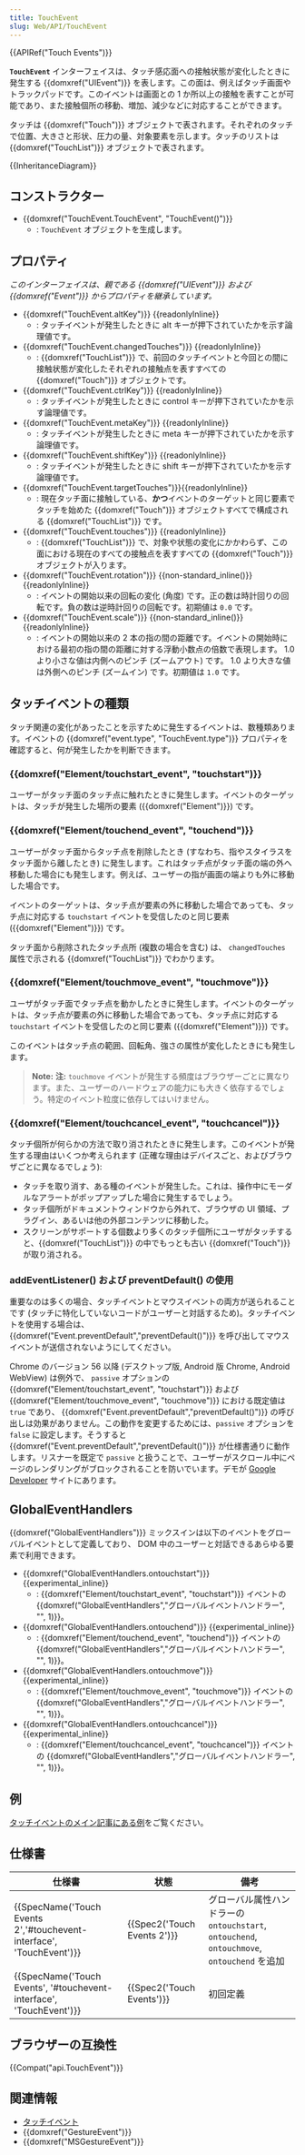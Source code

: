 ```yaml
---
title: TouchEvent
slug: Web/API/TouchEvent
---
```

{{APIRef("Touch Events")}}

**`TouchEvent`** インターフェイスは、タッチ感応面への接触状態が変化したときに発生する {{domxref("UIEvent")}} を表します。この面は、例えばタッチ画面やトラックパッドです。このイベントは画面との 1 か所以上の接触を表すことが可能であり、また接触個所の移動、増加、減少などに対応することができます。

タッチは {{domxref("Touch")}} オブジェクトで表されます。それぞれのタッチで位置、大きさと形状、圧力の量、対象要素を示します。タッチのリストは {{domxref("TouchList")}} オブジェクトで表されます。

{{InheritanceDiagram}}

## コンストラクター

- {{domxref("TouchEvent.TouchEvent", "TouchEvent()")}}
  - : `TouchEvent` オブジェクトを生成します。

## プロパティ

_このインターフェイスは、親である {{domxref("UIEvent")}} および {{domxref("Event")}} からプロパティを継承しています。_

- {{domxref("TouchEvent.altKey")}} {{readonlyInline}}
  - : タッチイベントが発生したときに alt キーが押下されていたかを示す論理値です。
- {{domxref("TouchEvent.changedTouches")}} {{readonlyInline}}
  - : {{domxref("TouchList")}} で、前回のタッチイベントと今回との間に接触状態が変化したそれぞれの接触点を表すすべての {{domxref("Touch")}} オブジェクトです。
- {{domxref("TouchEvent.ctrlKey")}} {{readonlyInline}}
  - : タッチイベントが発生したときに control キーが押下されていたかを示す論理値です。
- {{domxref("TouchEvent.metaKey")}} {{readonlyInline}}
  - : タッチイベントが発生したときに meta キーが押下されていたかを示す論理値です。
- {{domxref("TouchEvent.shiftKey")}} {{readonlyInline}}
  - : タッチイベントが発生したときに shift キーが押下されていたかを示す論理値です。
- {{domxref("TouchEvent.targetTouches")}}{{readonlyInline}}
  - : 現在タッチ面に接触している、**かつ**イベントのターゲットと同じ要素でタッチを始めた {{domxref("Touch")}} オブジェクトすべてで構成される {{domxref("TouchList")}} です。
- {{domxref("TouchEvent.touches")}} {{readonlyInline}}
  - : {{domxref("TouchList")}} で、対象や状態の変化にかかわらず、この面における現在のすべての接触点を表すすべての {{domxref("Touch")}} オブジェクトが入ります。
- {{domxref("TouchEvent.rotation")}} {{non-standard_inline()}} {{readonlyInline}}
  - : イベントの開始以来の回転の変化 (角度) です。正の数は時計回りの回転です。負の数は逆時計回りの回転です。初期値は `0.0` です。
- {{domxref("TouchEvent.scale")}} {{non-standard_inline()}} {{readonlyInline}}
  - : イベントの開始以来の 2 本の指の間の距離です。イベントの開始時における最初の指の間の距離に対する浮動小数点の倍数で表現します。 1.0 より小さな値は内側へのピンチ (ズームアウト) です。 1.0 より大きな値は外側へのピンチ (ズームイン) です。初期値は `1.0` です。

## タッチイベントの種類

タッチ関連の変化があったことを示すために発生するイベントは、数種類あります。イベントの {{domxref("event.type", "TouchEvent.type")}} プロパティを確認すると、何が発生したかを判断できます。

### {{domxref("Element/touchstart_event", "touchstart")}}

ユーザーがタッチ面のタッチ点に触れたときに発生します。イベントのターゲットは、タッチが発生した場所の要素 ({{domxref("Element")}}) です。

### {{domxref("Element/touchend_event", "touchend")}}

ユーザーがタッチ面からタッチ点を削除したとき (すなわち、指やスタイラスをタッチ面から離したとき) に発生します。これはタッチ点がタッチ面の端の外へ移動した場合にも発生します。例えば、ユーザーの指が画面の端よりも外に移動した場合です。

イベントのターゲットは、タッチ点が要素の外に移動した場合であっても、タッチ点に対応する `touchstart` イベントを受信したのと同じ要素 ({{domxref("Element")}}) です。

タッチ面から削除されたタッチ点所 (複数の場合を含む) は、 `changedTouches` 属性で示される {{domxref("TouchList")}} でわかります。

### {{domxref("Element/touchmove_event", "touchmove")}}

ユーザがタッチ面でタッチ点を動かしたときに発生します。イベントのターゲットは、タッチ点が要素の外に移動した場合であっても、タッチ点に対応する `touchstart` イベントを受信したのと同じ要素 ({{domxref("Element")}}) です。

このイベントはタッチ点の範囲、回転角、強さの属性が変化したときにも発生します。

> **Note:** **注:** `touchmove` イベントが発生する頻度はブラウザーごとに異なります。また、ユーザーのハードウェアの能力にも大きく依存するでしょう。特定のイベント粒度に依存してはいけません。

### {{domxref("Element/touchcancel_event", "touchcancel")}}

タッチ個所が何らかの方法で取り消されたときに発生します。このイベントが発生する理由はいくつか考えられます (正確な理由はデバイスごと、およびブラウザごとに異なるでしょう):

- タッチを取り消す、ある種のイベントが発生した。これは、操作中にモーダルなアラートがポップアップした場合に発生するでしょう。
- タッチ個所がドキュメントウィンドウから外れて、ブラウザの UI 領域、プラグイン、あるいは他の外部コンテンツに移動した。
- スクリーンがサポートする個数より多くのタッチ個所にユーザがタッチすると、{{domxref("TouchList")}} の中でもっとも古い {{domxref("Touch")}} が取り消される。

### addEventListener() および preventDefault() の使用

重要なのは多くの場合、タッチイベントとマウスイベントの両方が送られることです (タッチに特化していないコードがユーザーと対話するため)。タッチイベントを使用する場合は、 {{domxref("Event.preventDefault","preventDefault()")}} を呼び出してマウスイベントが送信されないようにしてください。

Chrome のバージョン 56 以降 (デスクトップ版, Android 版 Chrome, Android WebView) は例外で、 `passive` オプションの {{domxref("Element/touchstart_event", "touchstart")}} および {{domxref("Element/touchmove_event", "touchmove")}} における既定値は `true` であり、 {{domxref("Event.preventDefault","preventDefault()")}} の呼び出しは効果がありません。この動作を変更するためには、`passive` オプションを `false` に設定します。そうすると {{domxref("Event.preventDefault","preventDefault()")}} が仕様書通りに動作します。リスナーを既定で `passive` と扱うことで、ユーザーがスクロール中にページのレンダリングがブロックされることを防いでいます。デモが [Google Developer](https://developers.google.com/web/updates/2016/06/passive-event-listeners) サイトにあります。

## GlobalEventHandlers

{{domxref("GlobalEventHandlers")}} ミックスインは以下のイベントをグローバルイベントとして定義しており、 DOM 中のユーザーと対話できるあらゆる要素で利用できます。

- {{domxref("GlobalEventHandlers.ontouchstart")}} {{experimental_inline}}
  - : {{domxref("Element/touchstart_event", "touchstart")}} イベントの {{domxref("GlobalEventHandlers","グローバルイベントハンドラー", "", 1)}}。
- {{domxref("GlobalEventHandlers.ontouchend")}} {{experimental_inline}}
  - : {{domxref("Element/touchend_event", "touchend")}} イベントの {{domxref("GlobalEventHandlers","グローバルイベントハンドラー", "", 1)}}。
- {{domxref("GlobalEventHandlers.ontouchmove")}} {{experimental_inline}}
  - : {{domxref("Element/touchmove_event", "touchmove")}} イベントの {{domxref("GlobalEventHandlers","グローバルイベントハンドラー", "", 1)}}。
- {{domxref("GlobalEventHandlers.ontouchcancel")}} {{experimental_inline}}
  - : {{domxref("Element/touchcancel_event", "touchcancel")}} イベントの {{domxref("GlobalEventHandlers","グローバルイベントハンドラー", "", 1)}}。

## 例

[タッチイベントのメイン記事にある例](/ja/docs/Web/API/Touch_events#Example)をご覧ください。

## 仕様書

| 仕様書                                                                                       | 状態                                 | 備考                                                                                        |
| -------------------------------------------------------------------------------------------- | ------------------------------------ | ------------------------------------------------------------------------------------------- |
| {{SpecName('Touch Events 2','#touchevent-interface', 'TouchEvent')}} | {{Spec2('Touch Events 2')}} | グローバル属性ハンドラーの `ontouchstart`, `ontouchend`, `ontouchmove`, `ontouchend` を追加 |
| {{SpecName('Touch Events', '#touchevent-interface', 'TouchEvent')}}     | {{Spec2('Touch Events')}}     | 初回定義                                                                                    |

## ブラウザーの互換性

{{Compat("api.TouchEvent")}}

## 関連情報

- [タッチイベント](/ja/docs/Web/API/Touch_events)
- {{domxref("GestureEvent")}}
- {{domxref("MSGestureEvent")}}

